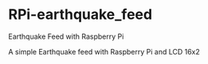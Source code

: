 # RPi-earthquake_feed
Earthquake Feed with Raspberry Pi

A simple Earthquake feed with Raspberry Pi and LCD 16x2
